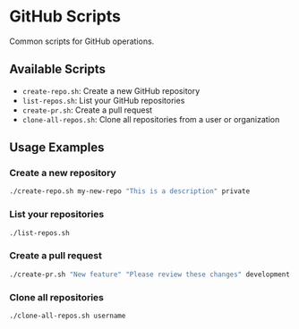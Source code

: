 # GitHub Scripts

Common scripts for GitHub operations.

## Available Scripts

- `create-repo.sh`: Create a new GitHub repository
- `list-repos.sh`: List your GitHub repositories
- `create-pr.sh`: Create a pull request
- `clone-all-repos.sh`: Clone all repositories from a user or organization

## Usage Examples

### Create a new repository
```bash
./create-repo.sh my-new-repo "This is a description" private
```

### List your repositories
```bash
./list-repos.sh
```

### Create a pull request
```bash
./create-pr.sh "New feature" "Please review these changes" development main
```

### Clone all repositories
```bash
./clone-all-repos.sh username
```
